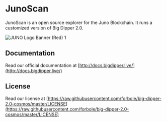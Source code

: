 # JunoScan

JunoScan is an open source explorer for the Juno Blockchain. It runs a customized version of Big Dipper 2.0.

![JUNO Logo Banner (Red) 1](https://user-images.githubusercontent.com/79812965/132003448-d3aeb3e8-bb94-411a-b4a5-09113f3a7cc8.png)




## Documentation
Read our official documentation at [http://docs.bigdipper.live/](http://docs.bigdipper.live/)

## License
Read our license at [https://raw.githubusercontent.com/forbole/big-dipper-2.0-cosmos/master/LICENSE](https://raw.githubusercontent.com/forbole/big-dipper-2.0-cosmos/master/LICENSE)

